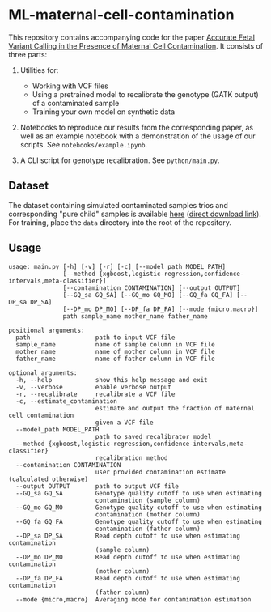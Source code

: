 # ML-maternal-cell-contamination

This repository contains accompanying code for the paper [Accurate Fetal Variant Calling in the Presence of Maternal Cell Contamination](https://www.biorxiv.org/content/10.1101/552414v1). It consists of three parts:

1. Utilities for:
	* Working with VCF files
	* Using a pretrained model to recalibrate the genotype (GATK output) of a contaminated sample
	* Training your own model on synthetic data

2. Notebooks to reproduce our results from the corresponding paper, as well as an example notebook with a demonstration of the usage of our scripts. See `notebooks/example.ipynb`.

3. A CLI script for genotype recalibration. See `python/main.py`.


## Dataset

The dataset containing simulated contaminated samples trios and corresponding "pure child" samples is available [here](https://archive.org/details/simulated_maternal_cell_contamination) ([direct download link](https://archive.org/download/simulated_maternal_cell_contamination/simulated_maternal_cell_contamination.tar)). For training, place the `data` directory into the root of the repository.

## Usage

```
usage: main.py [-h] [-v] [-r] [-c] [--model_path MODEL_PATH]
               [--method {xgboost,logistic-regression,confidence-intervals,meta-classifier}]
               [--contamination CONTAMINATION] [--output OUTPUT]
               [--GQ_sa GQ_SA] [--GQ_mo GQ_MO] [--GQ_fa GQ_FA] [--DP_sa DP_SA]
               [--DP_mo DP_MO] [--DP_fa DP_FA] [--mode {micro,macro}]
               path sample_name mother_name father_name

positional arguments:
  path                  path to input VCF file
  sample_name           name of sample column in VCF file
  mother_name           name of mother column in VCF file
  father_name           name of father column in VCF file

optional arguments:
  -h, --help            show this help message and exit
  -v, --verbose         enable verbose output
  -r, --recalibrate     recalibrate a VCF file
  -c, --estimate_contamination
                        estimate and output the fraction of maternal cell contamination
                        given a VCF file
  --model_path MODEL_PATH
                        path to saved recalibrator model
  --method {xgboost,logistic-regression,confidence-intervals,meta-classifier}
                        recalibration method
  --contamination CONTAMINATION
                        user provided contamination estimate (calculated otherwise)
  --output OUTPUT       path to output VCF file
  --GQ_sa GQ_SA         Genotype quality cutoff to use when estimating
                        contamination (sample column)
  --GQ_mo GQ_MO         Genotype quality cutoff to use when estimating
                        contamination (mother column)
  --GQ_fa GQ_FA         Genotype quality cutoff to use when estimating
                        contamination (father column)
  --DP_sa DP_SA         Read depth cutoff to use when estimating contamination
                        (sample column)
  --DP_mo DP_MO         Read depth cutoff to use when estimating contamination
                        (mother column)
  --DP_fa DP_FA         Read depth cutoff to use when estimating contamination
                        (father column)
  --mode {micro,macro}  Averaging mode for contamination estimation

```